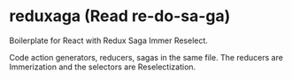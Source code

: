# reduxaga (Read re-do-sa-ga)
Boilerplate for React with Redux Saga Immer Reselect.

Code action generators, reducers, sagas in the same file. The reducers are Immerization and the selectors are Reselectization.
